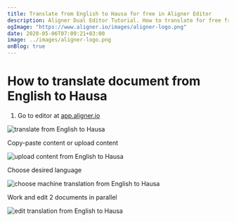 ```yaml
---
title: Translate from English to Hausa for free in Aligner Editor
description: Aligner Dual Editor Tutorial. How to translate for free from English to Hausa. Aligner is multilingual document management platform. 
ogImage: "https://www.aligner.io/images/aligner-logo.png"
date: 2020-05-06T07:09:21+03:00
image: ../images/aligner-logo.png
onBlog: true
---
```


# How to translate document from English to Hausa

1. Go to editor at [app.aligner.io](https://app.aligner.io "Aligner App web page")

![translate from English to Hausa](../aligner-blank-editor.png "translate from English to Hausa")

Copy-paste content or upload content

![upload content from English to Hausa](../aligner-uploaded-document.png "upload content from English to Hausa")

Choose desired language

![choose machine translation from English to Hausa](../aligner-language-dropdown.png "choose machine translation from English to Hausa")

Work and edit 2 documents in parallel

![edit translation from English to Hausa](../aligner-double-sitded-editor.png "edit translation from English to Hausa")

